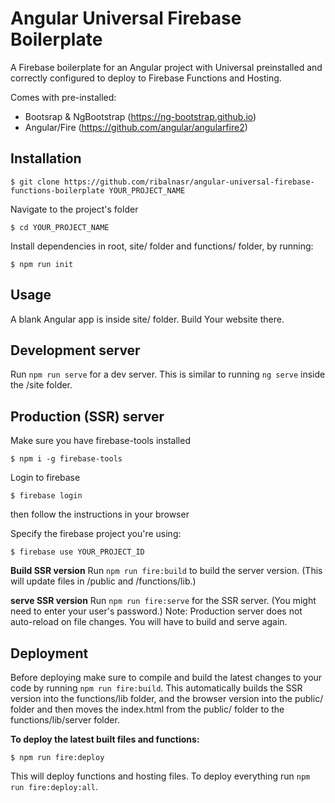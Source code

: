# Angular Universal Firebase Boilerplate

A Firebase boilerplate for an Angular project with Universal preinstalled and correctly configured to deploy to Firebase Functions and Hosting.

Comes with pre-installed:
- Bootsrap & NgBootstrap (https://ng-bootstrap.github.io)
- Angular/Fire (https://github.com/angular/angularfire2)

## Installation

```npm
$ git clone https://github.com/ribalnasr/angular-universal-firebase-functions-boilerplate YOUR_PROJECT_NAME
```

Navigate to the project's folder

```npm
$ cd YOUR_PROJECT_NAME
```

Install dependencies in root, site/ folder and functions/ folder, by running:

```npm
$ npm run init
```

## Usage

A blank Angular app is inside site/ folder. Build Your website there.


## Development server

Run `npm run serve` for a dev server. This is similar to running `ng serve` inside the /site folder.

## Production (SSR) server

Make sure you have firebase-tools installed

```npm
$ npm i -g firebase-tools
```

Login to firebase

```npm
$ firebase login
```
then follow the instructions in your browser

Specify the firebase project you're using:

```npm
$ firebase use YOUR_PROJECT_ID
```

**Build SSR version**
Run `npm run fire:build` to build the server version. (This will update files in /public and /functions/lib.)

**serve SSR version**
Run `npm run fire:serve` for the SSR server. (You might need to enter your user's password.)
Note: Production server does not auto-reload on file changes. You will have to build and serve again.


## Deployment
Before deploying make sure to compile and build the latest changes to your code by running `npm run fire:build`.
This automatically builds the SSR version into the functions/lib folder, and the browser version into the public/ folder and then moves the index.html from the public/ folder to the functions/lib/server folder.

**To deploy the latest built files and functions:**
```npm
$ npm run fire:deploy
```

This will deploy functions and hosting files. To deploy everything run `npm run fire:deploy:all`.